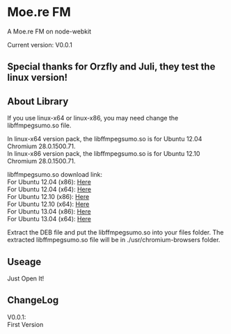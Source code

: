 Moe.re FM
========

A Moe.re FM on node-webkit

Current version: V0.0.1

Special thanks for Orzfly and Juli, they test the linux version!
--------

About Library
--------
If you use linux-x64 or linux-x86, you may need change the libffmpegsumo.so file.

In linux-x64 version pack, the libffmpegsumo.so is for Ubuntu 12.04 Chromium 28.0.1500.71.  
In linux-x86 version pack, the libffmpegsumo.so is for Ubuntu 12.10 Chromium 28.0.1500.71.

libffmpegsumo.so download link:  
For Ubuntu 12.04 (x86): [Here](https://launchpad.net/ubuntu/precise/i386/chromium-codecs-ffmpeg-extra/28.0.1500.71-0ubuntu1.12.04.1)  
For Ubuntu 12.04 (x64): [Here](https://launchpad.net/ubuntu/precise/amd64/chromium-codecs-ffmpeg-extra/28.0.1500.71-0ubuntu1.12.04.1)  
For Ubuntu 12.10 (x86): [Here](https://launchpad.net/ubuntu/quantal/i386/chromium-codecs-ffmpeg-extra/28.0.1500.71-0ubuntu1.12.10.1)  
For Ubuntu 12.10 (x64): [Here](https://launchpad.net/ubuntu/quantal/amd64/chromium-codecs-ffmpeg-extra/28.0.1500.71-0ubuntu1.12.10.1)  
For Ubuntu 13.04 (x86): [Here](https://launchpad.net/ubuntu/raring/i386/chromium-codecs-ffmpeg-extra/28.0.1500.71-0ubuntu1.13.04.1)  
For Ubuntu 13.04 (x64): [Here](https://launchpad.net/ubuntu/raring/amd64/chromium-codecs-ffmpeg-extra/28.0.1500.71-0ubuntu1.13.04.1)  

Extract the DEB file and put the libffmpegsumo.so into your files folder. The extracted libffmpegsumo.so file will be in ./usr/chromium-browsers folder.

Useage
--------
Just Open It!

ChangeLog
--------
V0.0.1:  
First Version

